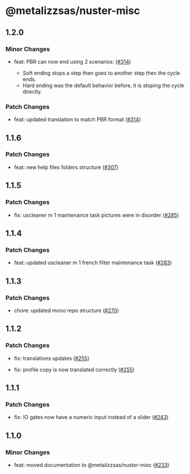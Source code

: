 # @metalizzsas/nuster-misc

## 1.2.0

### Minor Changes

- feat: PBR can now end using 2 scenarios: ([#314](https://github.com/metalizzsas/NusterKit/pull/314))

  - Soft ending stops a step then goes to another step then the cycle ends.
  - Hard ending was the default behavior before, it is stoping the cycle directly.

### Patch Changes

- feat: updated translation to match PBR format ([#314](https://github.com/metalizzsas/NusterKit/pull/314))

## 1.1.6

### Patch Changes

- feat: new help files folders structure ([#307](https://github.com/metalizzsas/NusterKit/pull/307))

## 1.1.5

### Patch Changes

- fix: uscleaner m 1 maintenance task pictures were in disorder ([#285](https://github.com/metalizzsas/NusterKit/pull/285))

## 1.1.4

### Patch Changes

- feat: updated uscleaner m 1 french filter maintenance task ([#283](https://github.com/metalizzsas/NusterKit/pull/283))

## 1.1.3

### Patch Changes

- chore: updated mono repo structure ([#270](https://github.com/metalizzsas/NusterKit/pull/270))

## 1.1.2

### Patch Changes

- fix: translations updates ([#255](https://github.com/metalizzsas/NusterKit/pull/255))

- fix: profile copy is now translated correctly ([#255](https://github.com/metalizzsas/NusterKit/pull/255))

## 1.1.1

### Patch Changes

- fix: IO gates now have a numeric input instead of a slider ([#243](https://github.com/metalizzsas/NusterKit/pull/243))

## 1.1.0

### Minor Changes

- feat: moved documentation to @metalizzsas/nuster-misc ([#233](https://github.com/metalizzsas/NusterKit/pull/233))
